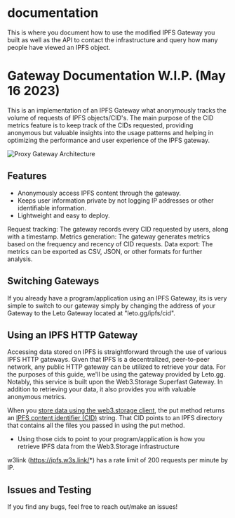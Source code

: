 # documentation

This is where you document how to use the modified IPFS Gateway you built as well as the API to contact the infrastructure and query how many people have viewed an IPFS object. 

# Gateway Documentation W.I.P. (May 16 2023)

This is an implementation of an IPFS Gateway what anonymously tracks the volume of requests of IPFS objects/CID's. 
The main purpose of the CID metrics feature is to keep track of the CIDs requested, providing anonymous but valuable insights into the usage patterns and helping in optimizing the performance and user experience of the IPFS gateway.

![Proxy Gateway Architecture](https://user-images.githubusercontent.com/30084404/225565389-d78d75a7-7ee7-44c8-8ece-3793928c0f30.png)




## Features

- Anonymously access IPFS content through the gateway.
- Keeps user information private by not logging IP addresses or other identifiable information.
- Lightweight and easy to deploy.

Request tracking: The gateway records every CID requested by users, along with a timestamp.
Metrics generation: The gateway generates metrics based on the frequency and recency of CID requests.
Data export: The metrics can be exported as CSV, JSON, or other formats for further analysis.

## Switching Gateways

If you already have a program/application using an IPFS Gateway, its is very simple to switch to our gateway simply by changing the address of your Gateway to the Leto Gateway located at "leto.gg/ipfs/cid".

## Using an IPFS HTTP Gateway

Accessing data stored on IPFS is straightforward through the use of various IPFS HTTP gateways. Given that IPFS is a decentralized, peer-to-peer network, any public HTTP gateway can be utilized to retrieve your data. For the purposes of this guide, we'll be using the gateway provided by Leto.gg. Notably, this service is built upon the Web3.Storage Superfast Gateway. In addition to retrieving your data, it also provides you with valuable anonymous metrics.

When you [store data using the web3.storage client](https://web3.storage/docs/how-tos/store/), the put method returns an [IPFS content identifier (CID)](https://docs.ipfs.io/concepts/content-addressing/) string. That CID points to an IPFS directory that contains all the files you passed in using the put method.

- Using those cids to point to your program/application is how you retrieve IPFS data from the Web3.Storage infrastructure 

w3link (https://ipfs.w3s.link/*) has a rate limit of 200 requests per minute by IP.



## Issues and Testing

If you find any bugs, feel free to reach out/make an issues!
